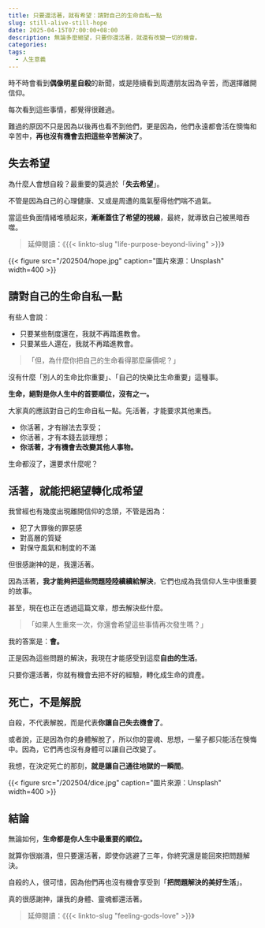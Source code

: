 ```yaml
---
title: 只要還活著，就有希望：請對自己的生命自私一點
slug: still-alive-still-hope
date: 2025-04-15T07:00:00+08:00
description: 無論多麼絕望，只要你還活著，就還有改變一切的機會。
categories: 
tags:
  - 人生意義
---
```

時不時會看到**偶像明星自殺**的新聞，或是陸續看到周遭朋友因為辛苦，而選擇離開信仰。

每次看到這些事情，都覺得很難過。

難過的原因不只是因為以後再也看不到他們，更是因為，他們永遠都會活在懊悔和辛苦中，**再也沒有機會去把這些辛苦解決了**。

## 失去希望

為什麼人會想自殺？最重要的莫過於「**失去希望**」。

不管是因為自己的心理健康、又或是周遭的風氣壓得他們喘不過氣。

當這些負面情緒堆積起來，**漸漸蓋住了希望的視線**，最終，就導致自己被黑暗吞噬。

> 延伸閱讀：《{{< linkto-slug "life-purpose-beyond-living" >}}》

{{< figure src="/202504/hope.jpg" caption="圖片來源：Unsplash" width=400 >}}

## 請對自己的生命自私一點

有些人會說：

* 只要某些制度還在，我就不再踏進教會。
* 只要某些人還在，我就不再踏進教會。

> 「但，為什麼你把自己的生命看得那麼廉價呢？」

沒有什麼「別人的生命比你重要」、「自己的快樂比生命重要」這種事。

**生命，絕對是你人生中的首要順位，沒有之一。**

大家真的應該對自己的生命自私一點。先活著，才能要求其他東西。

* 你活著，才有辦法去享受；
* 你活著，才有本錢去談理想；
* **你活著，才有機會去改變其他人事物。**

生命都沒了，還要求什麼呢？

## 活著，就能把絕望轉化成希望

我曾經也有幾度出現離開信仰的念頭，不管是因為：

* 犯了大罪後的罪惡感
* 對高層的質疑
* 對保守風氣和制度的不滿

但很感謝神的是，我還活著。

因為活著，**我才能夠把這些問題陸陸續續給解決**，它們也成為我信仰人生中很重要的故事。

甚至，現在也正在透過這篇文章，想去解決些什麼。

> 「如果人生重來一次，你還會希望這些事情再次發生嗎？」

我的答案是：**會。**

正是因為這些問題的解決，我現在才能感受到這麼**自由的生活**。

只要你還活著，你就有機會去把不好的經驗，轉化成生命的資產。

## 死亡，不是解脫

自殺，不代表解脫，而是代表**你讓自己失去機會了**。

或者說，正是因為你的身體解脫了，所以你的靈魂、思想，一輩子都只能活在懊悔中。因為，它們再也沒有身體可以讓自己改變了。

我想，在決定死亡的那刻，**就是讓自己通往地獄的一瞬間**。

{{< figure src="/202504/dice.jpg" caption="圖片來源：Unsplash" width=400 >}}

## 結論

無論如何，**生命都是你人生中最重要的順位。**

就算你很崩潰，但只要還活著，即使你逃避了三年，你終究還是能回來把問題解決。

自殺的人，很可惜，因為他們再也沒有機會享受到「**把問題解決的美好生活**」。

真的很感謝神，讓我的身體、靈魂都還活著。

> 延伸閱讀：《{{< linkto-slug "feeling-gods-love" >}}》